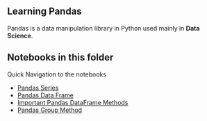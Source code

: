 ## Learning Pandas

Pandas is a data manipulation library in Python used mainly in **Data Science**.

## Notebooks in this folder

Quick Navigation to the notebooks

- [Pandas Series](./01_Pandas_Series.ipynb)
- [Pandas Data Frame](./02_Pandas_Df.ipynb)
- [Important Pandas DataFrame Methods](./03_Pandas_df_methods.ipynb)
- [Pandas Group Method](./04_Pandas_Group.ipynb)
